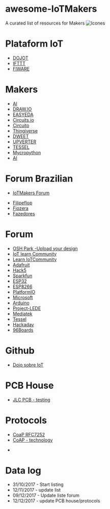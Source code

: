 # awesome-IoTMakers
A curated list of resources for Makers
![Icones](https://github.com/IoTMakers/awesome-Makers/blob/master/figures/logo_IoTmakersCommunity.png)

# Plataform IoT
- [DOJOT](http://www.dojot.com.br)
- [IFTTT](https://ifttt.com)
- [FIWARE](https://www.fiware.org)


# Makers 
- [AI](https://api.ai)
- [DRAW.IO](https://www.draw.io)
- [EASYEDA](https://easyeda.com/editor)
- [Circuits.io](https://circuits.io)
- [Circuito](https://www.circuito.io)
- [Thingiverse](https://www.thingiverse.com)
- [DWEET](http://dweet.io)
- [UPVERTER](https://upverter.com)
- [TESSEL](https://tessel.io)
- [Mycropython](http://micropython.org)
- [AI](https://discuss.api.ai)

# Forum Brazilian
- [IoTMakers Forum](forum.iotmakers.com.br)
* [Filipeflop](https://www.filipeflop.com/forum/)
* [Fiozera](https://forum.fiozera.com.br)
* [Fazedores](http://forum.fazedores.com)

# Forum 
* [OSH Park -Upload your design](https://oshpark.com)
* [IoT learn Community](http://learn.iotcommunity.io)
* [Learn IoTCommunity](http://learn.iotcommunity.io)
* [Adafruit](https://forums.adafruit.com)
* [Hack5](https://forums.hak5.org)
* [Sparkfun](https://forum.sparkfun.com)
* [ESP32](https://www.esp32.com/#)
* [ESP8266](http://www.esp8266.com)
* [PlatformIO](https://community.platformio.org)
* [Microsoft](https://answers.microsoft.com/pt-br/)
* [Arduino](https://forum.arduino.cc/index.php)
* [Project-LEDE](https://forum.lede-project.org)
* [Mediatek](https://en.forum.labs.mediatek.com)
* [Tessel](https://tessel.io/community)
* [Hackaday](http://forums.hackaday.com)
* [96Boards](https://discuss.96boards.org)

# Github
- [Dojo sobre IoT](https://github.com/tiagospies/dojoiot)

# PCB House
- [JLC PCB - testing](https://jlcpcb.com)

# Protocols
- [CoaP RFC7252](https://tools.ietf.org/html/rfc7252)
- [CoAP - technology](http://coap.technology/impls.html)

* []()
# Data log
- 31/10/2017 - Start listing
- 12/11/2017 - update list
- 09/12/2017 - Update liste forum
- 12/12/2017 - update PCB house/protocols
